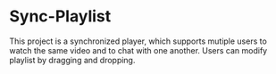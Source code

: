 # Sync-Playlist
This project is a synchronized player, which supports mutiple users to watch the same video and to chat with one another. Users can modify playlist by dragging and dropping.
